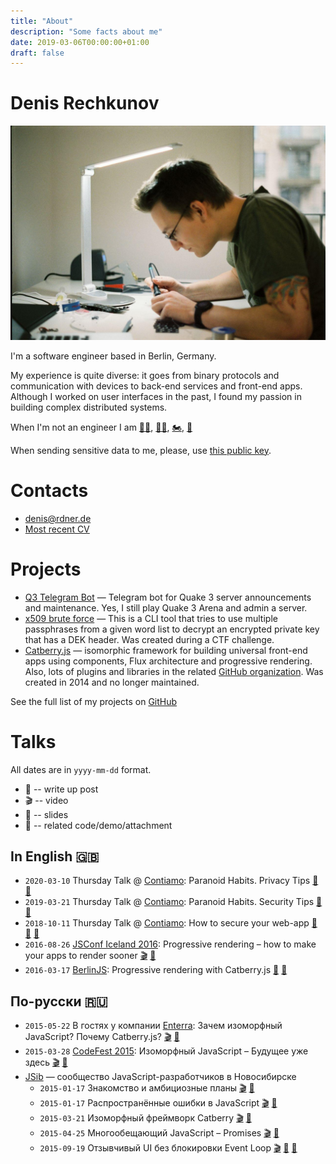 ```yaml
---
title: "About"
description: "Some facts about me"
date: 2019-03-06T00:00:00+01:00
draft: false
---
```


# Denis Rechkunov

![My photograph](picture.jpg)

I'm a software engineer based in Berlin, Germany.

My experience is quite diverse: it goes from binary protocols and communication with devices to back-end services and front-end apps. Although I worked on user interfaces in the past, I found my passion in building complex distributed systems.

When I'm not an engineer I am [🏃🏻](https://connect.garmin.com/modern/profile/ccb91222-2fcb-4ba6-87c6-efe33b58650e), [🚴🏻](https://connect.garmin.com/modern/profile/ccb91222-2fcb-4ba6-87c6-efe33b58650e), [🏍](/posts/motorbike/), [🎸](https://rdner.bandcamp.com)

When sending sensitive data to me, please, use [this public key](public-key.txt).

# Contacts

* [denis@rdner.de](mailto:denis@rdner.de)
* [Most recent CV](/cv.html)

# Projects

* [Q3 Telegram Bot](https://github.com/rdner/q3-server-bot) — Telegram bot for Quake 3 server announcements and maintenance. Yes, I still play Quake 3 Arena and admin a server.
* [x509 brute force](https://github.com/rdner/x509bf) — This is a CLI tool that tries to use multiple passphrases from a given word list to decrypt an encrypted private key that has a DEK header. Was created during a CTF challenge.
* [Catberry.js](https://catberry.github.io/) — isomorphic framework for building universal front-end apps using components, Flux architecture and progressive rendering. Also, lots of plugins and libraries in the related [GitHub organization](https://github.com/catberry). Was created in 2014 and no longer maintained.

See the full list of my projects on [GitHub](https://github.com/rdner?tab=repositories&type=source)

# Talks

All dates are in `yyyy-mm-dd` format.

* 📝 -- write up post
* 🎬 -- video
* 📇 -- slides
* 📎 -- related code/demo/attachment

## In English 🇬🇧

* `2020-03-10` Thursday Talk @ [Contiamo](https://www.contiamo.com/): Paranoid Habits. Privacy Tips [📝](/posts/tech/security/privacy-tips/ "post") [📇](/posts/tech/security/privacy-tips/slides.pdf "slides")
* `2019-03-21` Thursday Talk @ [Contiamo](https://www.contiamo.com/): Paranoid Habits. Security Tips [📝](/posts/tech/security/security-tips/ "post") [📇](/posts/tech/security/security-tips/slides.pdf "slides")
* `2018-10-11` Thursday Talk @ [Contiamo](https://www.contiamo.com/): How to secure your web-app [📝](/posts/tech/security/secure-web-apps/ "post") [📇](/posts/tech/security/secure-web-apps/slides.pdf "slides") [📎](https://github.com/rdner/security-nightmare "code")
* `2016-08-26` [JSConf Iceland 2016](https://2016.jsconf.is/speakers/denis-rechkunov/): Progressive rendering – how to make your apps to render sooner [🎬](https://youtu.be/aRaQe9n1lPk "video") [📇](/slides/jsconf/progressive-rendering "slides")
* `2016-03-17` [BerlinJS](http://berlinjs.org/): Progressive rendering with Catberry.js [📇](/slides/berlinjs/progressive-rendering-with-catberry "slides") [📎](https://github.com/rdner/berlinjs-demo "code")

## По-русски 🇷🇺

* `2015-05-22` В гостях у компании [Enterra](http://www.enterra.ru/): Зачем изоморфный JavaScript? Почему Catberry.js? [🎬](https://youtu.be/tVjf2s_n4_g "видео") [📇](/slides/others/why-isomorphic-javascript "слайды")
* `2015-03-28` [CodeFest 2015](http://2015.codefest.ru/lecture/1006): Изоморфный JavaScript – Будущее уже здесь [🎬](https://youtu.be/MPGt7Tef83Y "видео") [📇](/slides/codefest/isomorphic-javascript "слайды")
* [JSib](https://vk.com/jsibnsk) — сообщество JavaScript-разработчиков в Новосибирске
  * `2015-01-17` Знакомство и амбициозные планы [🎬](https://youtu.be/sQRWblPHrMs "видео") [📇](/slides/jsib/2015-01-17-0-intro "слайды")
  * `2015-01-17` Распространённые ошибки в JavaScript [🎬](https://youtu.be/lJxkPKtl-SQ "видео") [📇](/slides/jsib/2015-01-17-1-common-mistakes "слайды")
  * `2015-03-21` Изоморфный фреймворк Catberry [🎬](https://youtu.be/TY3JFFp1fJI "видео") [📇](/slides/jsib/2015-03-21-isomorphic-framework-catberry "слайды")
  * `2015-04-25` Многообещающий JavaScript – Promises [🎬](https://youtu.be/LWaXbrLQid0 "видео") [📇](/slides/jsib/2015-04-25-promising-javascript "слайды")
  * `2015-09-19` Отзывчивый UI без блокировки Event Loop [🎬](https://youtu.be/Wp0rvEBZU-c "видео") [📇](/slides/jsib/2015-09-19-blocking-event-loop "слайды") [📎](/slides/jsib/2015-09-19-blocking-event-loop/bubble-sort/ "демо")
